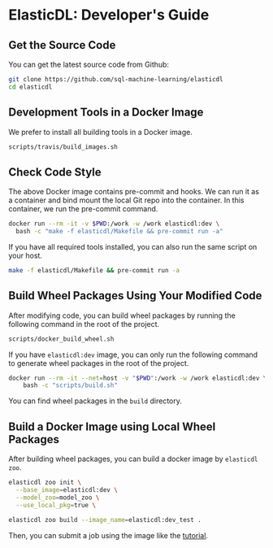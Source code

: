 # ElasticDL: Developer's Guide

## Get the Source Code

You can get the latest source code from Github:

```bash
git clone https://github.com/sql-machine-learning/elasticdl
cd elasticdl
```

## Development Tools in a Docker Image

We prefer to install all building tools in a Docker image.

```bash
scripts/travis/build_images.sh
```

## Check Code Style

The above Docker image contains pre-commit and hooks.  We can run it as a
container and bind mount the local Git repo into the container.  In this
container, we run the pre-commit command.

```bash
docker run --rm -it -v $PWD:/work -w /work elasticdl:dev \
  bash -c "make -f elasticdl/Makefile && pre-commit run -a"
```

If you have all required tools installed, you can also run the same script
on your host.

```bash
make -f elasticdl/Makefile && pre-commit run -a
```

## Build Wheel Packages Using Your Modified Code

After modifying code, you can build wheel packages by running the
following command in the root of the project.

```bash
scripts/docker_build_wheel.sh
```

If you have `elasticdl:dev` image, you can only run the following command to
generate wheel packages in the root of the project.

```bash
docker run --rm -it --net=host -v "$PWD":/work -w /work elasticdl:dev \
    bash -c "scripts/build.sh"
```

You can find wheel packages in the `build` directory.

## Build a Docker Image using Local Wheel Packages

After building wheel packages, you can build a docker image by
`elasticdl zoo`.

```bash
elasticdl zoo init \
  --base_image=elasticdl:dev \
  --model_zoo=model_zoo \
  --use_local_pkg=true \

elasticdl zoo build --image_name=elasticdl:dev_test .
```

Then, you can submit a job using the image like the
[tutorial](https://github.com/sql-machine-learning/elasticdl/blob/develop/docs/tutorials/elasticdl_local.md).
